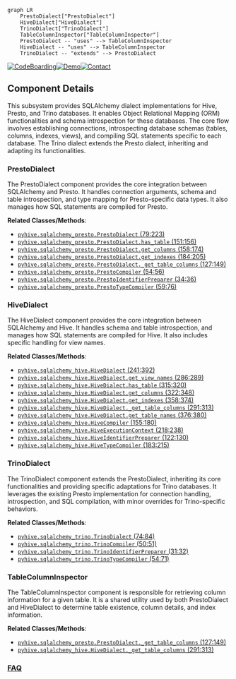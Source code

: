 ```mermaid
graph LR
    PrestoDialect["PrestoDialect"]
    HiveDialect["HiveDialect"]
    TrinoDialect["TrinoDialect"]
    TableColumnInspector["TableColumnInspector"]
    PrestoDialect -- "uses" --> TableColumnInspector
    HiveDialect -- "uses" --> TableColumnInspector
    TrinoDialect -- "extends" --> PrestoDialect
```
[![CodeBoarding](https://img.shields.io/badge/Generated%20by-CodeBoarding-9cf?style=flat-square)](https://github.com/CodeBoarding/GeneratedOnBoardings)[![Demo](https://img.shields.io/badge/Try%20our-Demo-blue?style=flat-square)](https://www.codeboarding.org/demo)[![Contact](https://img.shields.io/badge/Contact%20us%20-%20contact@codeboarding.org-lightgrey?style=flat-square)](mailto:contact@codeboarding.org)

## Component Details

This subsystem provides SQLAlchemy dialect implementations for Hive, Presto, and Trino databases. It enables Object Relational Mapping (ORM) functionalities and schema introspection for these databases. The core flow involves establishing connections, introspecting database schemas (tables, columns, indexes, views), and compiling SQL statements specific to each database. The Trino dialect extends the Presto dialect, inheriting and adapting its functionalities.

### PrestoDialect
The PrestoDialect component provides the core integration between SQLAlchemy and Presto. It handles connection arguments, schema and table introspection, and type mapping for Presto-specific data types. It also manages how SQL statements are compiled for Presto.


**Related Classes/Methods**:

- <a href="https://github.com/dropbox/PyHive/blob/master/pyhive/sqlalchemy_presto.py#L79-L223" target="_blank" rel="noopener noreferrer">`pyhive.sqlalchemy_presto.PrestoDialect` (79:223)</a>
- <a href="https://github.com/dropbox/PyHive/blob/master/pyhive/sqlalchemy_presto.py#L151-L156" target="_blank" rel="noopener noreferrer">`pyhive.sqlalchemy_presto.PrestoDialect.has_table` (151:156)</a>
- <a href="https://github.com/dropbox/PyHive/blob/master/pyhive/sqlalchemy_presto.py#L158-L174" target="_blank" rel="noopener noreferrer">`pyhive.sqlalchemy_presto.PrestoDialect.get_columns` (158:174)</a>
- <a href="https://github.com/dropbox/PyHive/blob/master/pyhive/sqlalchemy_presto.py#L184-L205" target="_blank" rel="noopener noreferrer">`pyhive.sqlalchemy_presto.PrestoDialect.get_indexes` (184:205)</a>
- <a href="https://github.com/dropbox/PyHive/blob/master/pyhive/sqlalchemy_presto.py#L127-L149" target="_blank" rel="noopener noreferrer">`pyhive.sqlalchemy_presto.PrestoDialect._get_table_columns` (127:149)</a>
- <a href="https://github.com/dropbox/PyHive/blob/master/pyhive/sqlalchemy_presto.py#L54-L56" target="_blank" rel="noopener noreferrer">`pyhive.sqlalchemy_presto.PrestoCompiler` (54:56)</a>
- <a href="https://github.com/dropbox/PyHive/blob/master/pyhive/sqlalchemy_presto.py#L34-L36" target="_blank" rel="noopener noreferrer">`pyhive.sqlalchemy_presto.PrestoIdentifierPreparer` (34:36)</a>
- <a href="https://github.com/dropbox/PyHive/blob/master/pyhive/sqlalchemy_presto.py#L59-L76" target="_blank" rel="noopener noreferrer">`pyhive.sqlalchemy_presto.PrestoTypeCompiler` (59:76)</a>


### HiveDialect
The HiveDialect component provides the core integration between SQLAlchemy and Hive. It handles schema and table introspection, and manages how SQL statements are compiled for Hive. It also includes specific handling for view names.


**Related Classes/Methods**:

- <a href="https://github.com/dropbox/PyHive/blob/master/pyhive/sqlalchemy_hive.py#L241-L392" target="_blank" rel="noopener noreferrer">`pyhive.sqlalchemy_hive.HiveDialect` (241:392)</a>
- <a href="https://github.com/dropbox/PyHive/blob/master/pyhive/sqlalchemy_hive.py#L286-L289" target="_blank" rel="noopener noreferrer">`pyhive.sqlalchemy_hive.HiveDialect.get_view_names` (286:289)</a>
- <a href="https://github.com/dropbox/PyHive/blob/master/pyhive/sqlalchemy_hive.py#L315-L320" target="_blank" rel="noopener noreferrer">`pyhive.sqlalchemy_hive.HiveDialect.has_table` (315:320)</a>
- <a href="https://github.com/dropbox/PyHive/blob/master/pyhive/sqlalchemy_hive.py#L322-L348" target="_blank" rel="noopener noreferrer">`pyhive.sqlalchemy_hive.HiveDialect.get_columns` (322:348)</a>
- <a href="https://github.com/dropbox/PyHive/blob/master/pyhive/sqlalchemy_hive.py#L358-L374" target="_blank" rel="noopener noreferrer">`pyhive.sqlalchemy_hive.HiveDialect.get_indexes` (358:374)</a>
- <a href="https://github.com/dropbox/PyHive/blob/master/pyhive/sqlalchemy_hive.py#L291-L313" target="_blank" rel="noopener noreferrer">`pyhive.sqlalchemy_hive.HiveDialect._get_table_columns` (291:313)</a>
- <a href="https://github.com/dropbox/PyHive/blob/master/pyhive/sqlalchemy_hive.py#L376-L380" target="_blank" rel="noopener noreferrer">`pyhive.sqlalchemy_hive.HiveDialect.get_table_names` (376:380)</a>
- <a href="https://github.com/dropbox/PyHive/blob/master/pyhive/sqlalchemy_hive.py#L155-L180" target="_blank" rel="noopener noreferrer">`pyhive.sqlalchemy_hive.HiveCompiler` (155:180)</a>
- <a href="https://github.com/dropbox/PyHive/blob/master/pyhive/sqlalchemy_hive.py#L218-L238" target="_blank" rel="noopener noreferrer">`pyhive.sqlalchemy_hive.HiveExecutionContext` (218:238)</a>
- <a href="https://github.com/dropbox/PyHive/blob/master/pyhive/sqlalchemy_hive.py#L122-L130" target="_blank" rel="noopener noreferrer">`pyhive.sqlalchemy_hive.HiveIdentifierPreparer` (122:130)</a>
- <a href="https://github.com/dropbox/PyHive/blob/master/pyhive/sqlalchemy_hive.py#L183-L215" target="_blank" rel="noopener noreferrer">`pyhive.sqlalchemy_hive.HiveTypeCompiler` (183:215)</a>


### TrinoDialect
The TrinoDialect component extends the PrestoDialect, inheriting its core functionalities and providing specific adaptations for Trino databases. It leverages the existing Presto implementation for connection handling, introspection, and SQL compilation, with minor overrides for Trino-specific behaviors.


**Related Classes/Methods**:

- <a href="https://github.com/dropbox/PyHive/blob/master/pyhive/sqlalchemy_trino.py#L74-L84" target="_blank" rel="noopener noreferrer">`pyhive.sqlalchemy_trino.TrinoDialect` (74:84)</a>
- <a href="https://github.com/dropbox/PyHive/blob/master/pyhive/sqlalchemy_trino.py#L50-L51" target="_blank" rel="noopener noreferrer">`pyhive.sqlalchemy_trino.TrinoCompiler` (50:51)</a>
- <a href="https://github.com/dropbox/PyHive/blob/master/pyhive/sqlalchemy_trino.py#L31-L32" target="_blank" rel="noopener noreferrer">`pyhive.sqlalchemy_trino.TrinoIdentifierPreparer` (31:32)</a>
- <a href="https://github.com/dropbox/PyHive/blob/master/pyhive/sqlalchemy_trino.py#L54-L71" target="_blank" rel="noopener noreferrer">`pyhive.sqlalchemy_trino.TrinoTypeCompiler` (54:71)</a>


### TableColumnInspector
The TableColumnInspector component is responsible for retrieving column information for a given table. It is a shared utility used by both PrestoDialect and HiveDialect to determine table existence, column details, and index information.


**Related Classes/Methods**:

- <a href="https://github.com/dropbox/PyHive/blob/master/pyhive/sqlalchemy_presto.py#L127-L149" target="_blank" rel="noopener noreferrer">`pyhive.sqlalchemy_presto.PrestoDialect._get_table_columns` (127:149)</a>
- <a href="https://github.com/dropbox/PyHive/blob/master/pyhive/sqlalchemy_hive.py#L291-L313" target="_blank" rel="noopener noreferrer">`pyhive.sqlalchemy_hive.HiveDialect._get_table_columns` (291:313)</a>




### [FAQ](https://github.com/CodeBoarding/GeneratedOnBoardings/tree/main?tab=readme-ov-file#faq)